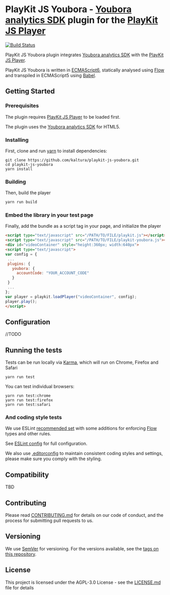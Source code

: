 # PlayKit JS Youbora - [Youbora analytics SDK] plugin for the [PlayKit JS Player]

[![Build Status](https://travis-ci.com/kaltura/playkit-js-youbora.svg?token=s2ZQw18ukx9Q6ePzDX3F&branch=master)](https://travis-ci.com/kaltura/playkit-js-youbora)

PlayKit JS Youbora plugin integrates [Youbora analytics SDK] with the [PlayKit JS Player].
 
PlayKit JS Youbora is written in [ECMAScript6], statically analysed using [Flow] and transpiled in ECMAScript5 using [Babel].

[Youbora analytics SDK]: https://nicepeopleatwork.com/youbora/
[NPAW developer portal]: http://developer.nicepeopleatwork.com/
[Flow]: https://flow.org/
[ECMAScript6]: https://github.com/ericdouglas/ES6-Learning#articles--tutorials
[Babel]: https://babeljs.io

## Getting Started

### Prerequisites
The plugin requires [PlayKit JS Player] to be loaded first.

The plugin uses the [Youbora analytics SDK] for HTML5.

[Playkit JS Player]: https://github.com/kaltura/playkit-js

### Installing

First, clone and run [yarn] to install dependencies:

[yarn]: https://yarnpkg.com/lang/en/

```
git clone https://github.com/kaltura/playkit-js-youbora.git
cd playkit-js-youbora
yarn install
```

### Building

Then, build the player

```javascript
yarn run build
```

### Embed the library in your test page

Finally, add the bundle as a script tag in your page, and initialize the player

```html
<script type="text/javascript" src="/PATH/TO/FILE/playkit.js"></script>
<script type="text/javascript" src="/PATH/TO/FILE/playkit-youbora.js"></script>
<div id="videoContainer" style="height:360px; width:640px">
<script type="text/javascript">
var config = {
 ...
 plugins: {
   youbora: {
     accountCode: "YOUR_ACCOUNT_CODE"
   }
 }
 ...
};
var player = playkit.loadPlayer("videoContainer", config);
player.play();
</script>
```

## Configuration

//TODO

## Running the tests

Tests can be run locally via [Karma], which will run on Chrome, Firefox and Safari

[Karma]: https://karma-runner.github.io/1.0/index.html
```
yarn run test
```

You can test individual browsers:
```
yarn run test:chrome
yarn run test:firefox
yarn run test:safari
```

### And coding style tests

We use ESLint [recommended set](http://eslint.org/docs/rules/) with some additions for enforcing [Flow] types and other rules.

See [ESLint config](.eslintrc.json) for full configuration.

We also use [.editorconfig](.editorconfig) to maintain consistent coding styles and settings, please make sure you comply with the styling.


## Compatibility

TBD

## Contributing

Please read [CONTRIBUTING.md](https://gist.github.com/PurpleBooth/b24679402957c63ec426) for details on our code of conduct, and the process for submitting pull requests to us.

## Versioning

We use [SemVer](http://semver.org/) for versioning. For the versions available, see the [tags on this repository](https://github.com/kaltura/playkit-js-youbora/tags). 

## License

This project is licensed under the AGPL-3.0 License - see the [LICENSE.md](LICENSE.md) file for details
